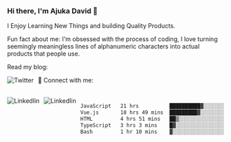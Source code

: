 ### Hi there, I'm Ajuka David 🥷

I Enjoy Learning New Things and building Quality Products.

Fun fact about me: I'm obsessed with the process of coding, I love turning seemingly meaningless lines of alphanumeric characters into actual products that people use.

Read my blog:

<a href="https://tobit.hashnode.dev/"> <img src="https://img.shields.io/badge/Hashnode-2962FF?style=for-the-badge&logo=hashnode&logoColor=white"
     alt="Twitter"
     style="float: left; margin-right: 10px;" /> </a>


📱 Connect with me: 

<br />
<a href="https://www.linkedin.com/in/david-ajuka-630660144/"> <img src="https://img.shields.io/badge/LinkedIn-0077B5?style=for-the-badge&logo=linkedin&logoColor=white"
     alt="LinkedIin"
     style="float: left; margin-right: 10px;" /> </a> <a href="mailto:ajuka.zephiniah@gmail.com"> <img src="https://img.shields.io/badge/Gmail-D14836?style=for-the-badge&logo=gmail&logoColor=white"
     alt="LinkedIin"
     style="float: left; margin-right: 10px;" /> </a>
     

<!--START_SECTION:waka-->

```txt
JavaScript   21 hrs          ██████████▓░░░░░░░░░░░░░░   42.81 %
Vue.js       18 hrs 49 mins  █████████▓░░░░░░░░░░░░░░░   38.36 %
HTML         4 hrs 51 mins   ██▒░░░░░░░░░░░░░░░░░░░░░░   09.90 %
TypeScript   3 hrs 3 mins    █▓░░░░░░░░░░░░░░░░░░░░░░░   06.24 %
Bash         1 hr 10 mins    ▓░░░░░░░░░░░░░░░░░░░░░░░░   02.39 %
```

<!--END_SECTION:waka-->

